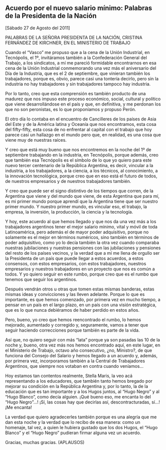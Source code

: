 Acuerdo por el nuevo salario mínimo: Palabras de la Presidenta de la Nación
---------------------------------------------------------------------------

[Sábado 27 de Agosto del 2011]

PALABRAS DE LA SEÑORA PRESIDENTA DE LA NACIÓN, CRISTINA FERNÁNDEZ DE
KIRCHNER, EN EL MINISTERIO DE TRABAJO

Cuando el “Vasco” me propuso que a la cena de la Unión Industrial, en
Tecnópolis, el 1º, invitáramos también a la Confederación General del
Trabajo, a los sindicatos, a mí me pareció formidable encontrarnos en
esa cena de la Unión Industrial conmemorando una vez más el aniversario
del Día de la Industria, que es el 2 de septiembre, que vinieran también
los trabajadores, porque es, obvio, parece casi una tontería decirlo,
pero sin la industria no hay trabajadores y sin trabajadores tampoco hay
industria.

Por lo tanto, creo que esta comprensión es también producto de una
madurez que nos impuso este proceso económico, social, cultural y
político que viene desarrollándose en el país y que, en definitiva, y me
perdonan los que no son peronistas, es lo que proponíamos y propuso
Perón.

El otro día lo contaba en el encuentro de Cancilleres de los países de
Asia del Este y de la América latina y Oceanía que nos encontramos, esta
cosa del fifty-fifty, esta cosa de no enfrentar al capital con el
trabajo que hoy parece casi un hallazgo en el mundo pero que, en
realidad, es una cosa que viene muy de nuestras raíces.

Y creo que está muy bueno que nos encontremos en la noche del 1º de
septiembre trabajando en la industria, en Tecnópolis, porque además,
creo que también esa Tecnópolis es el símbolo de lo que yo quiero para
este nuevo tercer centenario de la República Argentina, es decir,
vincular a la industria, a los trabajadores, a la ciencia, a los
técnicos, al conocimiento, a la innovación tecnológica, porque creo que
en eso está el futuro de todos, de nuestros empresarios y de nuestros
trabajadores también.

Y creo que puede ser el signo distintivo de los tiempos que corren, de
la Argentina que viene y del mundo que viene, de esta Argentina que para
mí, es mi primer mundo porque aprendí que la Argentina tiene que ser
nuestro primer mundo. Y nuestro primer mundo, es vincular eso, el
trabajo, la empresa, la inversión, la producción, la ciencia y la
tecnología.

Y hoy, este acuerdo al que hemos llegado y que nos da una vez más a los
trabajadores argentinos tener el mejor salario mínimo, vital y móvil de
toda Latinoamérica, pero además el de mayor poder adquisitivo, porque no
solamente es el mejor en términos numéricos, sino también en términos de
poder adquisitivo, como yo lo decía también la otra vez cuando comparaba
nuestras jubilaciones y nuestras pensiones con las jubilaciones y
pensiones del resto de los países vecinos, y la verdad que a mí me llena
de orgullo ser la Presidenta de un país que puede llegar a estos
acuerdos, a estos consensos, con estos empresarios, con estos
trabajadores, nuestros empresarios y nuestros trabajadores en un
proyecto que nos es común a todos. Y yo quiero seguir en este rumbo,
porque creo que es el rumbo que tenemos que seguir los argentinos.  

Después vendrán otros u otras que tomen estas mismas banderas, estas
mismas ideas y convicciones y las lleven adelante. Porque lo que es
importante, es que hemos comenzado, por primera vez en mucho tiempo, a
pensar en un país en el largo plazo, en un país con una visión
estratégica, que es lo que nunca debiéramos de haber perdido en estos
años.

Pero, bueno, yo creo que hemos reencontrado el rumbo, lo hemos mejorado,
aumentado y corregido y, seguramente, vamos a tener que seguir haciendo
correcciones porque también es parte de la vida.

Así que, no quiero seguir con más “lata” porque ya son pasadas las 10 de
la noche y, bueno, otra vez más nos hemos encontrado aquí, en este
lugar, en el Ministerio de Trabajo, octavo año consecutivo, ¿no,
Ministro?, de que funciona del Consejo del Salario y hemos llegado a un
acuerdo y, además, por primera vez, incorporamos también a la Central de
Trabajadores Argentinos, que siempre nos votaban en contra cuando
veníamos…

Hoy estamos tan contentos realmente, Stella Maris, la veo acá
representando a los educadores, que también tanto hemos bregado por
mejorar su condición en la República Argentina y, por lo tanto, la de la
educación que es tan importante y a los Hugos juntos, al “Hugo Negro” y
al “Hugo Blanco”, como decía alguien. ¡Qué bueno eso, me encanta lo del
“Hugo Negro”…! ¡Sí, las cosas hay que decirlas así, descontracturadas,
sí…! ¡Me encanta!

La verdad que quiero agradecerles también porque es una alegría que me
dan esta noche y la verdad que lo recibo de esa manera: como un
homenaje, tal vez, a quien le hubiera gustado que los dos Hugos, el
“Hugo Blanco” y el “Hugo Negro” pudieran firmar alguna vez un acuerdo.

Gracias, muchas gracias. (APLAUSOS)   
